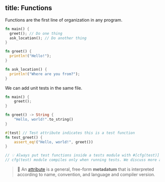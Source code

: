 title: Functions
---

Functions are the first line of organization in any program.

```rust
fn main() {
  greet(); // Do one thing
  ask_location(); // Do another thing
}

fn greet() {
  println!("Hello!");
}

fn ask_location() {
  println!("Where are you from?");
}
```

We can add unit tests in the same file.

```rust
fn main() {
    greet();
}

fn greet() -> String {
    "Hello, world!".to_string()
}

#[test] // Test attribute indicates this is a test function
fn test_greet() {
    assert_eq!("Hello, world!", greet())
}

// 💡 Always put test functions inside a tests module with #[cfg(test)] attribute. 
// cfg(test) module compiles only when running tests. We discuss more about this in the next section.
```

> 💭 An [attribute](https://doc.rust-lang.org/reference/attributes.html) is a general, free-form **metadatum** that is interpreted according to name, convention, and language and compiler version.